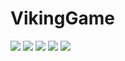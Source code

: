 # VikingGame
![](https://lh3.googleusercontent.com/SOGQXLu60fAE-Zo3C6lB2e8ozMe1DdOv1wN88nQwMbAmSlIzGpSXxoHswgjWCEzjNbeJYAskSrablmOXrDbbXYOAXr8i3nRaa9lI3lwsSlD7vyYkBE1MGtYyAEO5boEwMNRXnG1LNxlwnpYfMfrv5Qec-7Ga9aW0bzKo13MHpra2wbiYoSuGBNSdYIZflkHEDPySz_eNf6-CV0mAd0AFo_JguoKSjYauYZjhyujxQrUGrt56DyIPA0xhtCSwnfljkA131KT9iAV5lB2nWTPrx1SnYgIo0a_Lh2gKXTkPkXhdAqau99bMgfnSS7hFA5HhOn7z6D6KXQ3XhM0vOE7RwV-GgBVLVj6z-phagO-AjASde57ahTl8PI6FXpc9oJG43ggFZ4MrQaXOnQWjoKlC-7seDYmv8OqqKHBW4-waw3M9twixtkh24bU7r_4QUOmgQ6QyQ6dsEUD00SwEQ3JAkTVmDTd3d92IlrMU49wZzQceiMy4sf4NF1UrXWqcRllHSJjpgVZWuoCcE0OGULPyMNuYyL_a21O1ONJZBu_wFmgu7P0Hog-hfog1BEBiA6JNEmvD_2iqQTzQ01JnPzEbVPf3iwiWDVZCIlNucQw=w815-h637-no)
![](https://lh3.googleusercontent.com/GmxroinfBT56uvEpbX30Q8NctrwV7d_-N78lN9_d8U7GpQZuvRZsk5jAWi_38qLh4fNYpesg4jnjSGQOo0BSchCyZqVy0o1gTUZc1XqcxbzCMpBPOaJpb2UPSSsQlISHliv15fbl4X-tCD0rpBgr7w5LPTp6AXPnxc9VupJ9qI_UmdoRf4bdmz9BhcYKCgk2jV8F-erIQOU2ZXXBZZnYRWPZ_0ubOwMlZ06FpwDQfziJmGe3VmLdWP8rsYwIxhfVGhGErhSZH9ASbjqs-ZC6-t5x7MnL8WSgJ1YR6LJyPkpVc5fn-j0He6HLMovrcye_1oG2V21SuS3p378Av2vHfvAa5vj91xVn6DfJofERmkug6jggWXajq_m_6vwyn35_41X31eicHze1DKXXA6i899eZUhgFbCtxX2ddpdl1Td_CNPoJv-OQbHxloE72-c2AaF62WXywWG8pz-scAWLEJOVcUjl940CT5tK4C_cTRjBWwA-e2hju79rtdkIZPc0llxxy0s2DWEzQU2MXukVTiavR2hp7u3jFUmo44J3EdtZDljk5Zwj-AB91GE5mmvjF1whqElAo0bPGveDIYvpU21eNxAfcihWjWEPJp0Q=w815-h637-no)
![](https://lh3.googleusercontent.com/lrZLzdwZxJQWg2eFDLzVIdvFVp_tqHt7UogpcKQF0dyZtyTCv_jx0gLtzB4NiWA1szNl14ZlsPqmERLSgWUrzZk5pVh-UT9399P7J8Ulfah2UONxi3hpEWMibxJi_SUfWVBbE16QdIdIOmBbgHV1gvSliCxyc0EtdnB5p9Ik5v9k8bQ_cRj3GOhP4REiZPQNf7mjGehKLYpVsyzWklv4sc1eCidXRlYCCmjAeczK25BP0v_wLD0uMmhjffOoegTpzELQ9SkhcY3RztEbAn1Ma_u0pHKjt8t3t21qQHWdl4r0bvZP8LjasS0vgSr4f5_A8rNY0Xwmu3d0jO1dZMCPJlZRAVFZfk98AVrDuPPpX5We2bxJmbpkBqzbV7Gey619eNLpXFDacTcCVvM0Wfi9U4UL-NJiApWMVWRIRJg1_0qjy1phSRyUU2SH2-fHJrPvbjn8P-Cew4-yWtKhWP0R8pdgXWeT9eR49RAxfDA1Nx0RNwOF3hPwnMgEwJ6yIoOH1k1_wpEAcqqVYEh0vn_fwaYASl0Jscz6Ozwrxvb1PlqqNRYfToEVmKIV9aNpBQ_FeihUlCsjQUTZUXatKMQ3fjSyO9018qEYjhOdx_4=w815-h637-no)
![](https://lh3.googleusercontent.com/-HdS-zPI3orqxsQNkO7au8bqsD4d-9sPeP-JVVGlwG2Z9iui3H4ZVs5tXGEldFKP3KSjHx4SSJsjtDELBnK3UFGBllJTp2PT_iYPX6Lq--4wr5UPZ4jyoM2F1EriA85LUMs5o22U1AZNnm6zqrDIcfM7RhcI1Rasyq8ypDiJWUfbVGZNTs4Bs7RvxRdDWIhzzUq5yCARnQLQVPusm71shVeSPyAbDqFqasFGVzBrZD5D2X4NHgpWfm1ldHT6AxFz2-ZJlPJ8dod8vywHhsz7wPhsk75-UZSx-sPKhAuxLpWzlgiI9kLqq5gJ62_q04HIWdLPWI0KesrbDow1h-c4Aemm7dxWty3p8Va0rCaot7dRxElsIgFqyhk5PLyQxNQJHVYZ9Xh-v4mOD_6XHyaYmdUAu6MyasnEzcDiZTFyDRhaq1CC5_Zg6UHO-z4fhddE0fSxxGp3YqpHMmLClHJ4isGnoU9cKQ8-PRIq1Aci6JDYqY47unKGp7diBhDtQSW1Ygw7pNk5O40DuX0_cG6_GO3mcDr8VsjL2qrFVwhdBhiDVmBeb3DtlrX0M6oWFksjjWHciXMzUiutHZCH91YbagHOWiRSHXprBdeT7dU=w815-h637-no)
![](https://lh3.googleusercontent.com/HEChA12MWu5HWk_C32BElgaugQ7pdJ27RV5-uVR-h-JYFKwi85jJyA1--L_IGHvBSULtXTNv0hCdTmyfn3G-P1fosptqV1FfoWoBaYTFreTY68G-P1DzzIBTvzOGqsWwIoJwG4_BWuIvGpm2KTX1VjZC-Y6RsFOIfYcwwEbjRuWLwWyGkjiWUKKh-_xnAljTSp6BLBIzwrUcr2i0q8fFTwCgdARTxIEY6YPnsDBx1flSrvpFYXrH-EcmRLaH69o9rd7lLTstpiC4aHDi1VYdkdxwvjKRY4xreTPMCnfph6rs9oAwYvUi3OGLyAUIu4p8uixxpowDRnHMOlCC-DidJZbnmOJ5XPDvRCsGF1gIIy0FdJ-ME7sTy7D1fw5IyVbXRWzExOFrAuVboAmNVlMt9w-wfBPw7KUz7IpKCxdrqhg5yRVE6a0OPjvG5rQpM8O1FgF5QDCJ62DkytvM_DwgttZybcAo5sYF0DzfUcYOMiSUiGHg5Vl4YjXN9x2kZUPPwde6BDSke76OHg56q4VrXHOIfWSqi_2y3daMDZew8ZvjMCWrwfBsI6FVEqvtqqh2nie5my6OYnl6_D8InPUsZeV9gekznKDGHyR0vtA=w815-h637-no)
